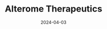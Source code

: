 ---  
layout: startup_page  
title: "Alterome Therapeutics"  
id: "alterome.com"  
permalink: "/alterometherapeuticsalterome.com04032024/"  
website: "https://www.alterome.com"  
funding_round: "Series B"  
funding_amount: "$132M"  
investors: "Goldman Sachs Alternatives, Canaan Partners, Driehaus Capital Management, Invus, Digitalis Ventures, Blue Owl Capital, Orbimed, Nextech Invest, Vida Ventures, Boxer Capital, Colt Ventures"  
about: "Alterome Therapeutics is a biopharmaceutical company developing next-generation, small molecule targeted therapies for cancer treatment. They utilize a structure-guided machine learning approach (Kraken platform) to create precision therapies targeting specific cancer-causing mutations, enhancing safety and efficacy. Their pipeline includes inhibitors targeting AKT1 E17K and KRAS mutations."  
markets: "Biotechnology, Oncology, Precision Medicine"  
hq: "San Diego, California, United States"  
founded_year: "2021"  
linkedin: "https://www.linkedin.com/company/alterome/"  
twitter: "https://twitter.com/AlteromeTx"  
instagram: ""  
facebook: ""  
crunchbase: "https://www.crunchbase.com/organization/alterome-therapeutics"  
pitchbook: "https://pitchbook.com/profiles/company/490275-73"  

date_display: "03-Apr-2024"  
date: "2024-04-03"

# SEO Optimization  
meta_title: "Alterome Therapeutics - Series B Funding ($132M)"  
meta_description: "Alterome Therapeutics, Alterome Therapeutics is a biopharmaceutical company developing next-generation, small molecule targeted therapies for cancer treatment. They utilize ..."  
meta_keywords: "Alterome Therapeutics, Biotechnology, Oncology, Precision Medicine, Series B funding"  
canonical_url: "https://startup.projectstartups.com/alterometherapeuticsalterome.com04032024/"  
---